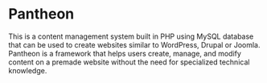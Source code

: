 # Pantheon
This is a content management system built in PHP using MySQL database that can be used to create websites similar to WordPress, Drupal or Joomla. Pantheon is a framework that helps users create, manage, and modify content on a premade website without the need for specialized technical knowledge.
